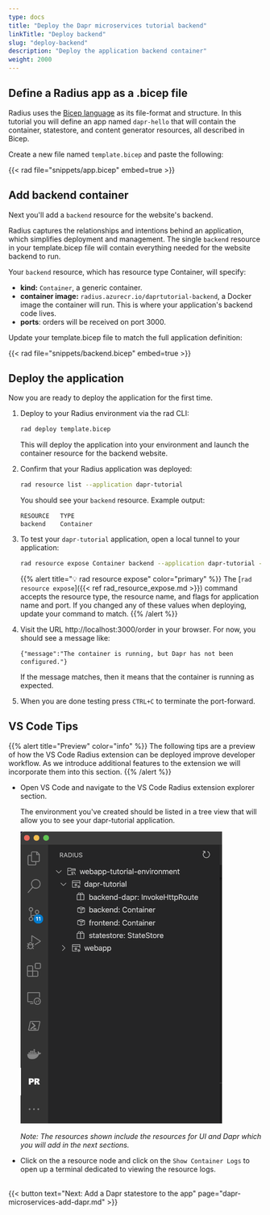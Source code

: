 ```yaml
---
type: docs
title: "Deploy the Dapr microservices tutorial backend"
linkTitle: "Deploy backend"
slug: "deploy-backend"
description: "Deploy the application backend container"
weight: 2000
---
```


## Define a Radius app as a .bicep file

Radius uses the [Bicep language](https://docs.microsoft.com/en-us/azure/azure-resource-manager/templates/bicep-overview) as its file-format and structure. In this tutorial you will define an app named `dapr-hello` that will contain the container, statestore, and content generator resources, all described in Bicep.

Create a new file named `template.bicep` and paste the following:

{{< rad file="snippets/app.bicep" embed=true >}}

## Add backend container

Next you'll add a `backend` resource for the website's backend.

Radius captures the relationships and intentions behind an application, which simplifies deployment and management. The single `backend` resource in your template.bicep file will contain everything needed for the website backend to run.

Your `backend` resource, which has resource type Container, will specify:

- **kind:** `Container`, a generic container.
- **container image:** `radius.azurecr.io/daprtutorial-backend`, a Docker image the container will run. This is where your application's backend code lives.
- **ports**: orders will be received on port 3000.

Update your template.bicep file to match the full application definition:

{{< rad file="snippets/backend.bicep" embed=true >}}

## Deploy the application

Now you are ready to deploy the application for the first time.

1. Deploy to your Radius environment via the rad CLI:

   ```sh
   rad deploy template.bicep
   ```

   This will deploy the application into your environment and launch the container resource for the backend website.

1. Confirm that your Radius application was deployed:

   ```sh
   rad resource list --application dapr-tutorial
   ```

   You should see your `backend` resource. Example output:

   ```
   RESOURCE   TYPE
   backend    Container
   ```

1. To test your `dapr-tutorial` application, open a local tunnel to your application:

   ```sh
   rad resource expose Container backend --application dapr-tutorial --port 3000
   ```

   {{% alert title="💡 rad resource expose" color="primary" %}}
   The [`rad resource expose`]({{< ref rad_resource_expose.md >}}) command accepts the resource type, the resource name, and flags for application name and port. If you changed any of these values when deploying, update your command to match.
   {{% /alert %}}

1. Visit the URL http://localhost:3000/order in your browser. For now, you should see a message like:

   ```
   {"message":"The container is running, but Dapr has not been configured."}
   ```

   If the message matches, then it means that the container is running as expected.

1. When you are done testing press `CTRL+C` to terminate the port-forward.

## VS Code Tips

{{% alert title="Preview" color="info" %}}
The following tips are  a preview of how the VS Code Radius extension can be deployed improve developer workflow. As we introduce additional features to the extension we will incorporate them into this section.
{{% /alert %}}

- Open VS Code and navigate to the VS Code Radius extension explorer section.

   The environment you've created should be listed in a tree view that will allow you to see
   your dapr-tutorial application.

   <img src="radius-explorer-dapr-microservices.png" width="400" alt="screenshot of the todo application with no database">

   _Note: The resources shown include the resources for UI and Dapr which you will add in the next sections._

- Click on the a resource node and click on the `Show Container Logs` to open up a terminal dedicated to viewing the resource logs.

<br>{{< button text="Next: Add a Dapr statestore to the app" page="dapr-microservices-add-dapr.md" >}}
